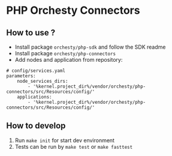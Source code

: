 # PHP Orchesty Connectors

## How to use ?
- Install package `orchesty/php-sdk` and follow the SDK readme
- Install package `orchesty/php-connectors`
- Add nodes and application from repository:
```
# config/services.yaml
parameters:
    node_services_dirs:
        - '%kernel.project_dir%/vendor/orchesty/php-connectors/src/Resources/config/'
    applications:
        - '%kernel.project_dir%/vendor/orchesty/php-connectors/src/Resources/config/'
```

## How to develop
1. Run `make init` for start dev environment
2. Tests can be run by `make test` or `make fasttest`